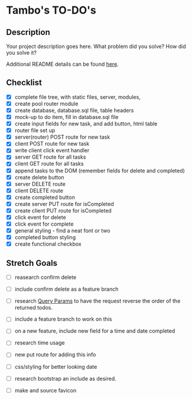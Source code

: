 # Tambo's TO-DO's

## Description

Your project description goes here. What problem did you solve? How did you solve it?

Additional README details can be found [here](https://github.com/PrimeAcademy/readme-template/blob/master/README.md).

## Checklist

- [x] complete file tree, with static files, server, modules, 
- [x] create pool router module
- [x] create database, database.sql file, table headers
- [x] mock-up to do item, fill in database.sql file
- [x] create input fields for new task, and add button, html table
- [x] router file set up
- [x] server(router) POST route for new task
- [x] client POST route for new task
- [x] write client click event handler
- [x] server GET route for all tasks
- [x] client GET route for all tasks
- [x] append tasks to the DOM (remember fields for delete and completed)
- [x] create delete button
- [x] server DELETE route
- [x] client DELETE route
- [x] create completed button
- [x] create server PUT route for isCompleted
- [x] create client PUT route for isCompleted
- [x] click event for delete
- [x] click event for complete
- [x] general styling - find a neat font or two
- [x] completed button styling
- [x] create functional checkbox

## Stretch Goals

- [ ] reasearch confirm delete
- [ ] include confirm delete as a feature branch
- [ ] research [Query Params](https://expressjs.com/en/api.html#req.query) to have the request reverse the order of the returned todos.
- [ ] include a feature branch to work on this
- [ ] on a new feature, include new field for a time and date completed
- [ ] research time usage
- [ ] new put route for adding this info
- [ ] css/styling for better looking date
- [ ] research bootstrap an include as desired.
- [ ] make and source favicon

